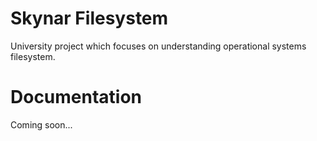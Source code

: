 # Skynar Filesystem

University project which focuses on understanding operational systems filesystem.

# Documentation

Coming soon...